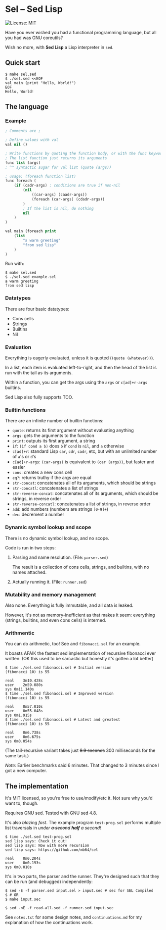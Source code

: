 # Sel – Sed Lisp

[![License: MIT](https://img.shields.io/badge/License-MIT-yellow.svg)](https://opensource.org/licenses/MIT)

Have you ever wished you had a functional programming language, but all you had
was GNU coreutils?

Wish no more, with **Sed Lisp** a Lisp interpreter in `sed`.

## Quick start

```shell
$ make sel.sed
$ ./sel.sed <<EOF
val main (print "Hello, World!")
EOF
Hello, World!
```

## The language

### Example

```lisp
; Comments are ;

; Define values with val
val nil ()

; Write functions by quoting the function body, or with the func keyword
; The list function just returns its arguments
func list (args)
; ^^ syntactic sugar for val list (quote (args))

; usage: (foreach function list)
func foreach (
    (if (cadr-args) ; conditions are true if non-nil
        (nil
            ((car-args) (caadr-args))
            (foreach (car-args) (cdadr-args))
        )
        ; If the list is nil, do nothing
        nil
    )
)

val main (foreach print
    (list
        "a warm greeting"
        "from sed lisp"
    )
)
```
Run with:
```shell
$ make sel.sed
$ ./sel.sed example.sel
a warm greeting
from sed lisp
```

### Datatypes

There are four basic datatypes:
 - Cons cells
 - Strings
 - Builtins
 - Nil

### Evaluation

Everything is eagerly evaluated, unless it is quoted (`(quote (whatever))`).

In a list, each item is evaluated left-to-right, and then the head of the list
is run with the tail as its arguments.

Within a function, you can get the args using the `args` or `c[ad]+r-args`
builtins.

Sed Lisp also fully supports TCO.

### Builtin functions

There are an infinite number of builtin functions:

 - `quote`: returns its first argument without evaluating anything
 - `args`: gets the arguments to the function
 - `print`: outputs its first argument, a string
 - `if`: `(if cond a b)` does `b` if `cond` is `nil`, and `a` otherwise
 - `c[ad]+r`: standard Lisp `car`, `cdr`, `cadr`, etc, but with an unlimited
    number of `a`'s or `d`'s
 - `c[ad]+r-args`: `(car-args)` is equivalent to `(car (args))`, but faster and
    easier
 - `cons`: creates a new cons cell
 - `eq?`: returns truthy if the args are equal
 - `str-concat`: concatenates all of its arguments, which should be strings
 - `str-concatl`: concatenates a list of strings
 - `str-reverse-concat`: concatenates all of its arguments, which should be
    strings, in reverse order
 - `str-reverse-concatl`: concatenates a list of strings, in reverse order
 - `add`: add numbers (numbers are strings `[0-9]+`)
 - `dec`: decrement a number

### Dynamic symbol lookup and scope

There is no dynamic symbol lookup, and no scope.

Code is run in two steps:
 1. Parsing and name resolution. (File: `parser.sed`)

    The result is a collection of cons cells, strings, and builtins, with no
    names attached.

 2. Actually running it. (File: `runner.sed`)

### Mutability and memory management

Also none. Everything is fully immutable, and all data is leaked.

However, it's not as memory-inefficient as that makes it seem: everything
(strings, builtins, and even cons cells) is interned.

### Arithmentic

You can do arithmetic, too!  See and `fibonacci.sel` for an example.

It boasts AFAIK the fastest sed implementation of recursive fibonacci ever
written: (OK this used to be sarcastic but honestly it's gotten a lot better)

```shell
$ time ./sel.sed fibonacci.sel # Initial version
(fibonacci 10) is 55

real	3m10.428s
user	2m59.080s
sys	0m11.140s
$ time ./sel.sed fibonacci.sel # Improved version
(fibonacci 10) is 55

real	0m57.010s
user	0m55.048s
sys	0m1.915s
$ time ./sel.sed fibonacci.sel # Latest and greatest
(fibonacci 10) is 55

real	0m6.738s
user	0m6.675s
sys	0m0.054s
```

(The tail-recursive variant takes just ~~8.9 seconds~~ 300 milliseconds for the
same task.)

*Note:* Earlier benchmarks said 6 minutes.  That changed to 3 minutes since I
got a new computer.

## The implementation

It's MIT licensed, so you're free to use/modify/etc it. Not sure why you'd want
to, though.

Requires GNU sed. Tested with GNU sed 4.8.

It's also *blazing fast*.  The example program `test-prog.sel` performs multiple
list traversals in *under ~~a second~~ __half__ a second!*

```shell
$ time ./sel.sed test-prog.sel
sed lisp says: Check it out!
sed lisp says: Now with more recursion
sed lisp says: https://github.com/mb64/sel

real	0m0.204s
user	0m0.193s
sys	0m0.010s
```

It's in two parts, the parser and the runner.  They're designed such that they
can be run (and debugged) independently:

```shell
$ sed -E -f parser.sed input.sel > input.sec # sec for SEL Compiled
$ # OR
$ make input.sec
```

```shell
$ sed -nE -f read-all.sed -f runner.sed input.sec
```

See `notes.txt` for some design notes, and `continuations.md` for my explanation
of how the continuations work.
